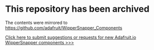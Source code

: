 # This repository has been archived

The contents were mirrored to https://github.com/adafruit/WipperSnapper_Components

[Click here to submit suggestions or requests for new Adafruit.io WipperSnapper components >>>](https://github.com/adafruit/WipperSnapper_Components/issues/new/choose)
